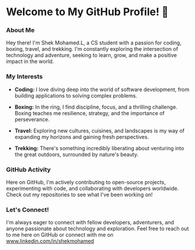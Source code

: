 # Welcome to My GitHub Profile! 👋

### About Me

Hey there! I'm Shek Mohamed.L, a CS student with a passion for coding, boxing, travel, and trekking. I'm constantly exploring the intersection of technology and adventure, seeking to learn, grow, and make a positive impact in the world.

### My Interests

- **Coding:** I love diving deep into the world of software development, from building applications to solving complex problems.
  
- **Boxing:** In the ring, I find discipline, focus, and a thrilling challenge. Boxing teaches me resilience, strategy, and the importance of perseverance.

- **Travel:** Exploring new cultures, cuisines, and landscapes is my way of expanding my horizons and gaining fresh perspectives.

- **Trekking:** There's something incredibly liberating about venturing into the great outdoors, surrounded by nature's beauty.

### GitHub Activity

Here on GitHub, I'm actively contributing to open-source projects, experimenting with code, and collaborating with developers worldwide. Check out my repositories to see what I've been working on!

### Let's Connect!

I'm always eager to connect with fellow developers, adventurers, and anyone passionate about technology and exploration. 
Feel free to reach out to me here on GitHub or connect with me on www.linkedin.com/in/shekmohamed



<!---
shekmohamed/shekmohamed is a ✨ special ✨ repository because its `README.md` (this file) appears on your GitHub profile.
You can click the Preview link to take a look at your changes.
--->
